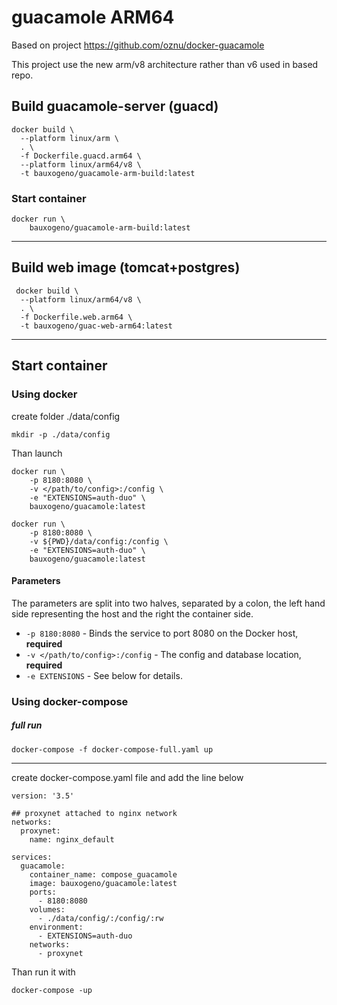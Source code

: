 # guacamole ARM64

Based on project https://github.com/oznu/docker-guacamole

This project use the new arm/v8 architecture rather than v6 used in based repo.

## Build guacamole-server (guacd)

```shell
docker build \
  --platform linux/arm \
  . \
  -f Dockerfile.guacd.arm64 \
  --platform linux/arm64/v8 \
  -t bauxogeno/guacamole-arm-build:latest
```
### Start container
```shell
docker run \
    bauxogeno/guacamole-arm-build:latest
```

----------
## Build web image (tomcat+postgres)
```shell
 docker build \
  --platform linux/arm64/v8 \
  . \
  -f Dockerfile.web.arm64 \
  -t bauxogeno/guac-web-arm64:latest
```

----------

## Start container

### Using docker
create folder ./data/config
```shell
mkdir -p ./data/config
```

Than launch

```shell
docker run \
    -p 8180:8080 \
    -v </path/to/config>:/config \
    -e "EXTENSIONS=auth-duo" \
    bauxogeno/guacamole:latest

docker run \
    -p 8180:8080 \
    -v ${PWD}/data/config:/config \
    -e "EXTENSIONS=auth-duo" \
    bauxogeno/guacamole:latest
```

#### Parameters

The parameters are split into two halves, separated by a colon, the left hand side representing the host and the right the container side.

* `-p 8180:8080` - Binds the service to port 8080 on the Docker host, **required**
* `-v </path/to/config>:/config` - The config and database location, **required**
* `-e EXTENSIONS` - See below for details.

### Using docker-compose

##### full run
```shell
docker-compose -f docker-compose-full.yaml up
```
---

create docker-compose.yaml file and add the line below

```docker
version: '3.5'

## proxynet attached to nginx network
networks:
  proxynet:
    name: nginx_default

services: 
  guacamole:
    container_name: compose_guacamole  
    image: bauxogeno/guacamole:latest
    ports: 
      - 8180:8080
    volumes: 
      - ./data/config/:/config/:rw
    environment: 
      - EXTENSIONS=auth-duo
    networks:
      - proxynet

```
Than run it with

```shell
docker-compose -up
```
